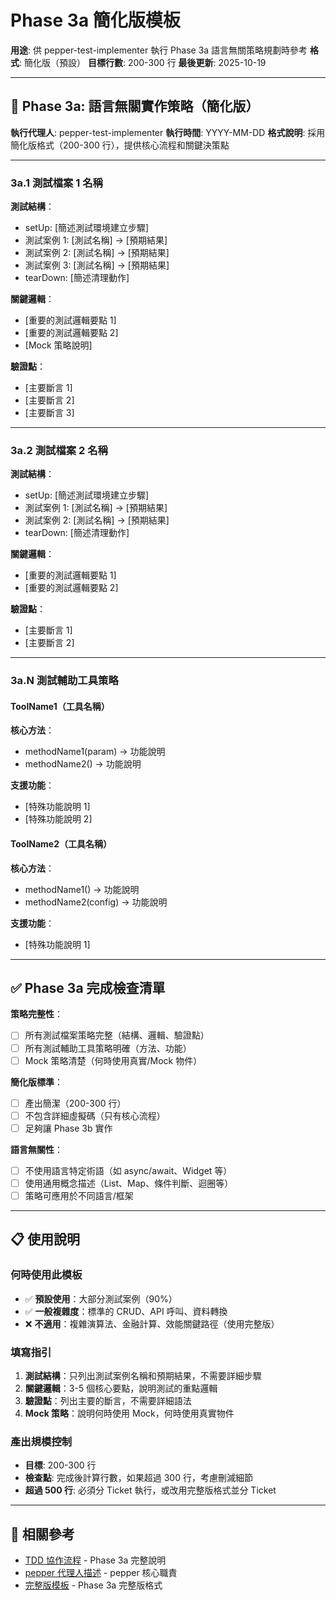 # Phase 3a 簡化版模板

**用途**: 供 pepper-test-implementer 執行 Phase 3a 語言無關策略規劃時參考
**格式**: 簡化版（預設）
**目標行數**: 200-300 行
**最後更新**: 2025-10-19

---

## 🧪 Phase 3a: 語言無關實作策略（簡化版）

**執行代理人**: pepper-test-implementer
**執行時間**: YYYY-MM-DD
**格式說明**: 採用簡化版格式（200-300 行），提供核心流程和關鍵決策點

---

### 3a.1 測試檔案 1 名稱

**測試結構**：
- setUp: [簡述測試環境建立步驟]
- 測試案例 1: [測試名稱] → [預期結果]
- 測試案例 2: [測試名稱] → [預期結果]
- 測試案例 3: [測試名稱] → [預期結果]
- tearDown: [簡述清理動作]

**關鍵邏輯**：
- [重要的測試邏輯要點 1]
- [重要的測試邏輯要點 2]
- [Mock 策略說明]

**驗證點**：
- [主要斷言 1]
- [主要斷言 2]
- [主要斷言 3]

---

### 3a.2 測試檔案 2 名稱

**測試結構**：
- setUp: [簡述測試環境建立步驟]
- 測試案例 1: [測試名稱] → [預期結果]
- 測試案例 2: [測試名稱] → [預期結果]
- tearDown: [簡述清理動作]

**關鍵邏輯**：
- [重要的測試邏輯要點 1]
- [重要的測試邏輯要點 2]

**驗證點**：
- [主要斷言 1]
- [主要斷言 2]

---

### 3a.N 測試輔助工具策略

#### ToolName1（工具名稱）

**核心方法**：
- methodName1(param) → 功能說明
- methodName2() → 功能說明

**支援功能**：
- [特殊功能說明 1]
- [特殊功能說明 2]

#### ToolName2（工具名稱）

**核心方法**：
- methodName1() → 功能說明
- methodName2(config) → 功能說明

**支援功能**：
- [特殊功能說明 1]

---

## ✅ Phase 3a 完成檢查清單

**策略完整性**：
- [ ] 所有測試檔案策略完整（結構、邏輯、驗證點）
- [ ] 所有測試輔助工具策略明確（方法、功能）
- [ ] Mock 策略清楚（何時使用真實/Mock 物件）

**簡化版標準**：
- [ ] 產出簡潔（200-300 行）
- [ ] 不包含詳細虛擬碼（只有核心流程）
- [ ] 足夠讓 Phase 3b 實作

**語言無關性**：
- [ ] 不使用語言特定術語（如 async/await、Widget 等）
- [ ] 使用通用概念描述（List、Map、條件判斷、迴圈等）
- [ ] 策略可應用於不同語言/框架

---

## 📋 使用說明

### 何時使用此模板

- ✅ **預設使用**：大部分測試案例（90%）
- ✅ **一般複雜度**：標準的 CRUD、API 呼叫、資料轉換
- ❌ **不適用**：複雜演算法、金融計算、效能關鍵路徑（使用完整版）

### 填寫指引

1. **測試結構**：只列出測試案例名稱和預期結果，不需要詳細步驟
2. **關鍵邏輯**：3-5 個核心要點，說明測試的重點邏輯
3. **驗證點**：列出主要的斷言，不需要詳細語法
4. **Mock 策略**：說明何時使用 Mock，何時使用真實物件

### 產出規模控制

- **目標**: 200-300 行
- **檢查點**: 完成後計算行數，如果超過 300 行，考慮刪減細節
- **超過 500 行**: 必須分 Ticket 執行，或改用完整版格式並分 Ticket

---

## 🔗 相關參考

- [TDD 協作流程]($CLAUDE_PROJECT_DIR/.claude/tdd-collaboration-flow.md) - Phase 3a 完整說明
- [pepper 代理人描述]($CLAUDE_PROJECT_DIR/.claude/agents/pepper-test-implementer.md) - pepper 核心職責
- [完整版模板]($CLAUDE_PROJECT_DIR/.claude/templates/work-log-template.md) - Phase 3a 完整版格式
